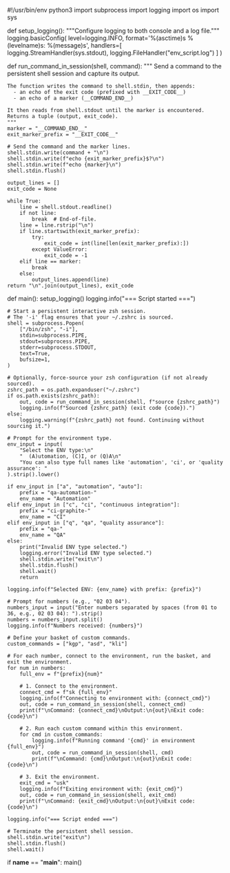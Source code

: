 #!/usr/bin/env python3
import subprocess
import logging
import os
import sys

def setup_logging():
    """Configure logging to both console and a log file."""
    logging.basicConfig(
        level=logging.INFO,
        format='%(asctime)s %(levelname)s: %(message)s',
        handlers=[
            logging.StreamHandler(sys.stdout),
            logging.FileHandler("env_script.log")
        ]
    )

def run_command_in_session(shell, command):
    """
    Send a command to the persistent shell session and capture its output.
    
    The function writes the command to shell.stdin, then appends:
      - an echo of the exit code (prefixed with __EXIT_CODE__)
      - an echo of a marker (__COMMAND_END__)
    
    It then reads from shell.stdout until the marker is encountered.
    Returns a tuple (output, exit_code).
    """
    marker = "__COMMAND_END__"
    exit_marker_prefix = "__EXIT_CODE__"
    
    # Send the command and the marker lines.
    shell.stdin.write(command + "\n")
    shell.stdin.write(f"echo {exit_marker_prefix}$?\n")
    shell.stdin.write(f"echo {marker}\n")
    shell.stdin.flush()
    
    output_lines = []
    exit_code = None
    
    while True:
        line = shell.stdout.readline()
        if not line:
            break  # End-of-file.
        line = line.rstrip("\n")
        if line.startswith(exit_marker_prefix):
            try:
                exit_code = int(line[len(exit_marker_prefix):])
            except ValueError:
                exit_code = -1
        elif line == marker:
            break
        else:
            output_lines.append(line)
    return "\n".join(output_lines), exit_code

def main():
    setup_logging()
    logging.info("=== Script started ===")
    
    # Start a persistent interactive zsh session.
    # The '-i' flag ensures that your ~/.zshrc is sourced.
    shell = subprocess.Popen(
        ["/bin/zsh", "-i"],
        stdin=subprocess.PIPE,
        stdout=subprocess.PIPE,
        stderr=subprocess.STDOUT,
        text=True,
        bufsize=1,
    )
    
    # Optionally, force-source your zsh configuration (if not already sourced).
    zshrc_path = os.path.expanduser("~/.zshrc")
    if os.path.exists(zshrc_path):
        out, code = run_command_in_session(shell, f"source {zshrc_path}")
        logging.info(f"Sourced {zshrc_path} (exit code {code}).")
    else:
        logging.warning(f"{zshrc_path} not found. Continuing without sourcing it.")
    
    # Prompt for the environment type.
    env_input = input(
        "Select the ENV type:\n"
        "  (A)utomation, (C)I, or (Q)A\n"
        "You can also type full names like 'automation', 'ci', or 'quality assurance': "
    ).strip().lower()
    
    if env_input in ["a", "automation", "auto"]:
        prefix = "qa-automation-"
        env_name = "Automation"
    elif env_input in ["c", "ci", "continuous integration"]:
        prefix = "ci-graphite-"
        env_name = "CI"
    elif env_input in ["q", "qa", "quality assurance"]:
        prefix = "qa-"
        env_name = "QA"
    else:
        print("Invalid ENV type selected.")
        logging.error("Invalid ENV type selected.")
        shell.stdin.write("exit\n")
        shell.stdin.flush()
        shell.wait()
        return
    
    logging.info(f"Selected ENV: {env_name} with prefix: {prefix}")
    
    # Prompt for numbers (e.g., "02 03 04").
    numbers_input = input("Enter numbers separated by spaces (from 01 to 36, e.g., 02 03 04): ").strip()
    numbers = numbers_input.split()
    logging.info(f"Numbers received: {numbers}")
    
    # Define your basket of custom commands.
    custom_commands = ["kgp", "asd", "kli"]
    
    # For each number, connect to the environment, run the basket, and exit the environment.
    for num in numbers:
        full_env = f"{prefix}{num}"
        
        # 1. Connect to the environment.
        connect_cmd = f"sk {full_env}"
        logging.info(f"Connecting to environment with: {connect_cmd}")
        out, code = run_command_in_session(shell, connect_cmd)
        print(f"\nCommand: {connect_cmd}\nOutput:\n{out}\nExit code: {code}\n")
        
        # 2. Run each custom command within this environment.
        for cmd in custom_commands:
            logging.info(f"Running command '{cmd}' in environment {full_env}")
            out, code = run_command_in_session(shell, cmd)
            print(f"\nCommand: {cmd}\nOutput:\n{out}\nExit code: {code}\n")
        
        # 3. Exit the environment.
        exit_cmd = "usk"
        logging.info(f"Exiting environment with: {exit_cmd}")
        out, code = run_command_in_session(shell, exit_cmd)
        print(f"\nCommand: {exit_cmd}\nOutput:\n{out}\nExit code: {code}\n")
    
    logging.info("=== Script ended ===")
    
    # Terminate the persistent shell session.
    shell.stdin.write("exit\n")
    shell.stdin.flush()
    shell.wait()

if __name__ == "__main__":
    main()
